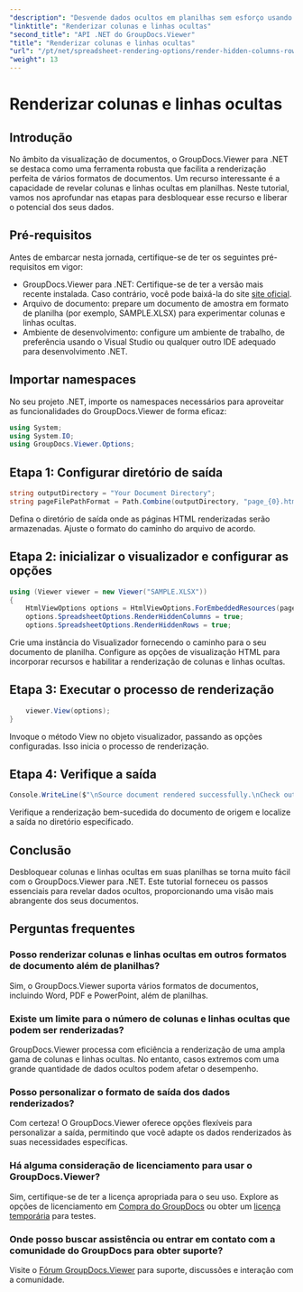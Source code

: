 ```yaml
---
"description": "Desvende dados ocultos em planilhas sem esforço usando o GroupDocs.Viewer para .NET. Siga nosso guia passo a passo para revelar colunas e linhas ocultas."
"linktitle": "Renderizar colunas e linhas ocultas"
"second_title": "API .NET do GroupDocs.Viewer"
"title": "Renderizar colunas e linhas ocultas"
"url": "/pt/net/spreadsheet-rendering-options/render-hidden-columns-rows/"
"weight": 13
---
```


# Renderizar colunas e linhas ocultas

## Introdução
No âmbito da visualização de documentos, o GroupDocs.Viewer para .NET se destaca como uma ferramenta robusta que facilita a renderização perfeita de vários formatos de documentos. Um recurso interessante é a capacidade de revelar colunas e linhas ocultas em planilhas. Neste tutorial, vamos nos aprofundar nas etapas para desbloquear esse recurso e liberar o potencial dos seus dados.
## Pré-requisitos
Antes de embarcar nesta jornada, certifique-se de ter os seguintes pré-requisitos em vigor:
- GroupDocs.Viewer para .NET: Certifique-se de ter a versão mais recente instalada. Caso contrário, você pode baixá-la do site [site oficial](https://releases.groupdocs.com/viewer/net/).
- Arquivo de documento: prepare um documento de amostra em formato de planilha (por exemplo, SAMPLE.XLSX) para experimentar colunas e linhas ocultas.
- Ambiente de desenvolvimento: configure um ambiente de trabalho, de preferência usando o Visual Studio ou qualquer outro IDE adequado para desenvolvimento .NET.
## Importar namespaces
No seu projeto .NET, importe os namespaces necessários para aproveitar as funcionalidades do GroupDocs.Viewer de forma eficaz:
```csharp
using System;
using System.IO;
using GroupDocs.Viewer.Options;
```
## Etapa 1: Configurar diretório de saída
```csharp
string outputDirectory = "Your Document Directory";
string pageFilePathFormat = Path.Combine(outputDirectory, "page_{0}.html");
```
Defina o diretório de saída onde as páginas HTML renderizadas serão armazenadas. Ajuste o formato do caminho do arquivo de acordo.
## Etapa 2: inicializar o visualizador e configurar as opções
```csharp
using (Viewer viewer = new Viewer("SAMPLE.XLSX"))
{
    HtmlViewOptions options = HtmlViewOptions.ForEmbeddedResources(pageFilePathFormat);
    options.SpreadsheetOptions.RenderHiddenColumns = true;
    options.SpreadsheetOptions.RenderHiddenRows = true;
```
Crie uma instância do Visualizador fornecendo o caminho para o seu documento de planilha. Configure as opções de visualização HTML para incorporar recursos e habilitar a renderização de colunas e linhas ocultas.
## Etapa 3: Executar o processo de renderização
```csharp
    viewer.View(options);
}
```
Invoque o método View no objeto visualizador, passando as opções configuradas. Isso inicia o processo de renderização.
## Etapa 4: Verifique a saída
```csharp
Console.WriteLine($"\nSource document rendered successfully.\nCheck output in {outputDirectory}.");
```
Verifique a renderização bem-sucedida do documento de origem e localize a saída no diretório especificado.
## Conclusão
Desbloquear colunas e linhas ocultas em suas planilhas se torna muito fácil com o GroupDocs.Viewer para .NET. Este tutorial forneceu os passos essenciais para revelar dados ocultos, proporcionando uma visão mais abrangente dos seus documentos.
## Perguntas frequentes
### Posso renderizar colunas e linhas ocultas em outros formatos de documento além de planilhas?
Sim, o GroupDocs.Viewer suporta vários formatos de documentos, incluindo Word, PDF e PowerPoint, além de planilhas.
### Existe um limite para o número de colunas e linhas ocultas que podem ser renderizadas?
GroupDocs.Viewer processa com eficiência a renderização de uma ampla gama de colunas e linhas ocultas. No entanto, casos extremos com uma grande quantidade de dados ocultos podem afetar o desempenho.
### Posso personalizar o formato de saída dos dados renderizados?
Com certeza! O GroupDocs.Viewer oferece opções flexíveis para personalizar a saída, permitindo que você adapte os dados renderizados às suas necessidades específicas.
### Há alguma consideração de licenciamento para usar o GroupDocs.Viewer?
Sim, certifique-se de ter a licença apropriada para o seu uso. Explore as opções de licenciamento em [Compra do GroupDocs](https://purchase.groupdocs.com/buy) ou obter um [licença temporária](https://purchase.groupdocs.com/temporary-license/) para testes.
### Onde posso buscar assistência ou entrar em contato com a comunidade do GroupDocs para obter suporte?
Visite o [Fórum GroupDocs.Viewer](https://forum.groupdocs.com/c/viewer/9) para suporte, discussões e interação com a comunidade.